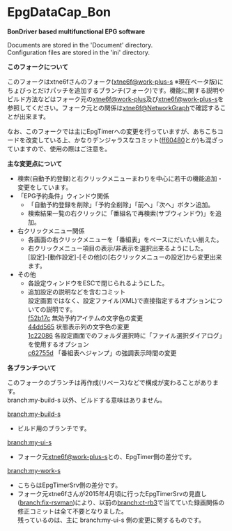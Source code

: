 ﻿EpgDataCap_Bon
==============
**BonDriver based multifunctional EPG software**

Documents are stored in the 'Document' directory.  
Configuration files are stored in the 'ini' directory.

**このフォークについて**

このフォークはxtne6fさんのフォーク([xtne6f@work-plus-s](https://github.com/xtne6f/EDCB/tree/work-plus-s) ※現在ベータ版)にちょびっとだけパッチを追加するブランチ(フォーク)です。機能に関する説明やビルド方法などはフォーク元の[xtne6f@work-plus](https://github.com/xtne6f/EDCB)及び[xtne6f@work-plus-s](https://github.com/xtne6f/EDCB/tree/work-plus-s)を参照してください。フォーク元との関係は[xtne6f@NetworkGraph](https://github.com/xtne6f/EDCB/network)で確認することが出来ます。

なお、このフォークでは主にEpgTimerへの変更を行っていますが、あちこちコードを改変している上、かなりデンジャラスなコミット([ff60480](https://github.com/tkntrec/EDCB/commit/ff6048074a4a609fb22c78361682a3cb4cf4a593)とか)も混ざっていますので、使用の際はご注意を。

**主な変更点について**

* 検索(自動予約登録)と右クリックメニューまわりを中心に若干の機能追加・変更をしています。
* 「EPG予約条件」ウィンドウ関係
  * 「自動予約登録を削除」「予約全削除」「前へ」「次へ」ボタン追加。
  * 検索結果一覧の右クリックに「番組名で再検索(サブウィンドウ)」を追加。
* 右クリックメニュー関係
  * 各画面の右クリックメニューを「番組表」をベースにだいたい揃えた。
  * 右クリックメニュー項目の表示/非表示を選択出来るようにした。  
[設定]-[動作設定]-[その他]の[右クリックメニューの設定]から変更出来ます。
* その他
  * 各設定ウィンドウをESCで閉じられるようにした。
  * 追加設定の説明などを含むコミット  
設定画面ではなく、設定ファイル(XML)で直接指定するオプションについての説明です。  
[f52b17c](https://github.com/tkntrec/EDCB/commit/f52b17cd782a91b6c7da14069f986b428d0f4ddd) 無効予約アイテムの文字色の変更  
[44dd565](https://github.com/tkntrec/EDCB/commit/44dd565cc3c124f4db456b29343447b6dc11975a) 状態表示列の文字色の変更  
[1c22086](https://github.com/tkntrec/EDCB/commit/1c220862bc75b84465d1c524227dbac1c8ee3e3b) 各設定画面でのフォルダ選択時に「ファイル選択ダイアログ」を使用するオプション  
[c62755d](https://github.com/tkntrec/EDCB/commit/c62755d4869eeb808b5ba67ebac203413be3a12a) 「番組表へジャンプ」の強調表示時間の変更

**各ブランチついて**

このフォークのブランチは再作成(リベース)などで構成が変わることがあります。  
branch:my-build-s 以外、ビルドする意味はありません。

[branch:my-build-s](https://github.com/tkntrec/EDCB/tree/my-build-s)
* ビルド用のブランチです。

[branch:my-ui-s](https://github.com/tkntrec/EDCB/tree/my-ui-s)
* フォーク元[xtne6f@work-plus-s](https://github.com/xtne6f/EDCB/tree/work-plus-s)との、EpgTimer側の差分です。

[branch:my-work-s](https://github.com/tkntrec/EDCB/tree/my-work-s)
* こちらはEpgTimerSrv側の差分です。
* フォーク元xtne6fさんが2015年4月頃に行ったEpgTimerSrvの見直し([branch:fix-rsvman](https://github.com/xtne6f/EDCB/tree/fix-rsvman))により、以前の[branch:ct-rb3](https://github.com/tkntrec/EDCB/tree/ct-rb3)で当てていた録画関係の修正コミットは全て不要となりました。  
残っているのは、主に branch:my-ui-s 側の変更に関するものです。
